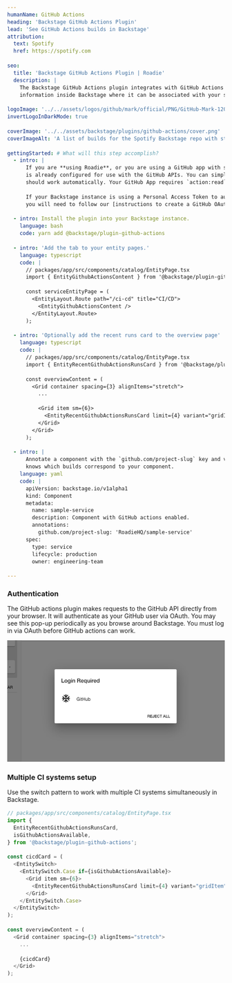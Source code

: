 ```yaml
---
humanName: GitHub Actions
heading: 'Backstage GitHub Actions Plugin'
lead: 'See GitHub Actions builds in Backstage'
attribution:
  text: Spotify
  href: https://spotify.com

seo:
  title: 'Backstage GitHub Actions Plugin | Roadie'
  description: |
    The Backstage GitHub Actions plugin integrates with GitHub Actions to show your build
    information inside Backstage where it can be associated with your services.

logoImage: '../../assets/logos/github/mark/official/PNG/GitHub-Mark-120px-plus.png'
invertLogoInDarkMode: true

coverImage: '../../assets/backstage/plugins/github-actions/cover.png'
coverImageAlt: 'A list of builds for the Spotify Backstage repo with status and retry buttons.'

gettingStarted: # What will this step accomplish?
  - intro: |
      If you are **using Roadie**, or you are using a GitHub app with self-hosted Backstage, OAuth
      is already configured for use with the GitHub APIs. You can simply install the plugin and it
      should work automatically. Your GitHub App requires `action:read` permission.

      If your Backstage instance is using a Personal Access Token to authenticate against GitHub,
      you will need to follow our [instructions to create a GitHub OAuth app for Backstage](/blog/github-auth-backstage/).

  - intro: Install the plugin into your Backstage instance.
    language: bash
    code: yarn add @backstage/plugin-github-actions

  - intro: 'Add the tab to your entity pages.'
    language: typescript
    code: |
      // packages/app/src/components/catalog/EntityPage.tsx
      import { EntityGithubActionsContent } from '@backstage/plugin-github-actions';

      const serviceEntityPage = (
        <EntityLayout.Route path="/ci-cd" title="CI/CD">
          <EntityGithubActionsContent />
        </EntityLayout.Route>
      );

  - intro: 'Optionally add the recent runs card to the overview page'
    language: typescript
    code: |
      // packages/app/src/components/catalog/EntityPage.tsx
      import { EntityRecentGithubActionsRunsCard } from '@backstage/plugin-github-actions';

      const overviewContent = (
        <Grid container spacing={3} alignItems="stretch">
          ...

          <Grid item sm={6}>
            <EntityRecentGithubActionsRunsCard limit={4} variant="gridItem" />
          </Grid>
        </Grid>
      );

  - intro: |
      Annotate a component with the `github.com/project-slug` key and value so that Backstage
      knows which builds correspond to your component.
    language: yaml
    code: |
      apiVersion: backstage.io/v1alpha1
      kind: Component
      metadata:
        name: sample-service
        description: Component with GitHub actions enabled.
        annotations:
          github.com/project-slug: 'RoadieHQ/sample-service'
      spec:
        type: service
        lifecycle: production
        owner: engineering-team

---
```


### Authentication

The GitHub actions plugin makes requests to the GitHub API directly from your browser. It
will authenticate as your GitHub user via OAuth. You may see this pop-up periodically
as you browse around Backstage. You must log in via OAuth before GitHub actions can work.

![pop-up asking the user to log in with GitHub](../../assets/backstage/plugins/github-actions/oauth-login.png)

### Multiple CI systems setup

Use the switch pattern to work with multiple CI systems simultaneously in Backstage.

```typescript
// packages/app/src/components/catalog/EntityPage.tsx
import {
  EntityRecentGithubActionsRunsCard,
  isGithubActionsAvailable,
} from '@backstage/plugin-github-actions';

const cicdCard = (
  <EntitySwitch>
    <EntitySwitch.Case if={isGithubActionsAvailable}>
      <Grid item sm={6}>
        <EntityRecentGithubActionsRunsCard limit={4} variant="gridItem" />
      </Grid>
    </EntitySwitch.Case>
  </EntitySwitch>
);

const overviewContent = (
  <Grid container spacing={3} alignItems="stretch">
    ...

    {cicdCard}
  </Grid>
);

```
